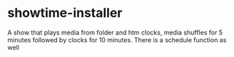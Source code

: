 # showtime-installer
A show that plays media from folder and htm clocks, media shuffles for 5 minutes followed by clocks for 10 minutes. There is a schedule function as well
